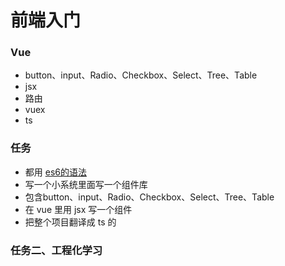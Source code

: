 # 前端入门


### Vue
- button、input、Radio、Checkbox、Select、Tree、Table
- jsx
- 路由
- vuex
- ts

### 任务
- 都用 [es6的语法](https://es6.ruanyifeng.com/#docs/let)
- 写一个小系统里面写一个组件库
- 包含button、input、Radio、Checkbox、Select、Tree、Table
- 在 vue 里用 jsx 写一个组件
- 把整个项目翻译成 ts 的

### 任务二、工程化学习

